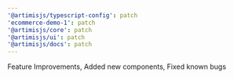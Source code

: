 ```yaml
---
'@artimisjs/typescript-config': patch
'ecommerce-demo-1': patch
'@artimisjs/core': patch
'@artimisjs/ui': patch
'@artimisjs/docs': patch
---
```


Feature Improvements, Added new components, Fixed known bugs
